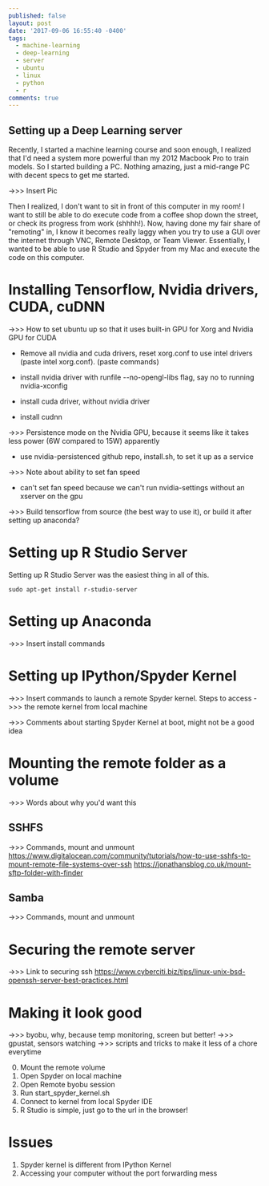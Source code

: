 ```yaml
---
published: false
layout: post
date: '2017-09-06 16:55:40 -0400'
tags:
  - machine-learning
  - deep-learning
  - server
  - ubuntu
  - linux
  - python
  - r
comments: true
---
```

## Setting up a Deep Learning server

Recently, I started a machine learning course and soon enough, I realized that I'd need a system more powerful than my 2012 Macbook Pro to train models. So I started building a PC. Nothing amazing, just a mid-range PC with decent specs to get me started.

->>> Insert Pic

Then I realized, I don't want to sit in front of this computer in my room! I want to still be able to do  execute code from a coffee shop down the street, or check its progress from work (shhhh!). Now, having done my fair share of "remoting" in, I know it becomes really laggy when you try to use a GUI over the internet through VNC, Remote Desktop, or Team Viewer. Essentially, I wanted to be able to use R Studio and Spyder from my Mac and execute the code on this computer.

# Installing Tensorflow, Nvidia drivers, CUDA, cuDNN

->>> How to set ubuntu up so that it uses built-in GPU for Xorg and Nvidia GPU for CUDA

- Remove all nvidia and cuda drivers, reset xorg.conf to use intel drivers (paste intel xorg.conf). (paste commands)

- install nvidia driver with runfile --no-opengl-libs flag, say no to running nvidia-xconfig
- install cuda driver, without nvidia driver
- install cudnn

->>> Persistence mode on the Nvidia GPU, because it seems like it takes less power (6W compared to 15W) apparently

- use nvidia-persistenced github repo, install.sh, to set it up as a service

->>> Note about ability to set fan speed

- can't set fan speed because we can't run nvidia-settings without an xserver on the gpu

->>> Build tensorflow from source (the best way to use it), or build it after setting up anaconda?

# Setting up R Studio Server

Setting up R Studio Server was the easiest thing in all of this.

`sudo apt-get install r-studio-server`

# Setting up Anaconda

->>> Insert install commands

# Setting up IPython/Spyder Kernel

->>> Insert commands to launch a remote Spyder kernel. Steps to access
->>> the remote kernel from local machine

->>> Comments about starting Spyder Kernel at boot, might not be a good idea

# Mounting the remote folder as a volume

->>> Words about why you'd want this

## SSHFS

->>> Commands, mount and unmount
https://www.digitalocean.com/community/tutorials/how-to-use-sshfs-to-mount-remote-file-systems-over-ssh
https://jonathansblog.co.uk/mount-sftp-folder-with-finder


## Samba

->>> Commands, mount and unmount

# Securing the remote server

->>> Link to securing ssh
https://www.cyberciti.biz/tips/linux-unix-bsd-openssh-server-best-practices.html

# Making it look good

->>> byobu, why, because temp monitoring, screen but better!
->>> gpustat, sensors watching
->>> scripts and tricks to make it less of a chore everytime

0. Mount the remote volume
1. Open Spyder on local machine
2. Open Remote byobu session
3. Run start_spyder_kernel.sh
4. Connect to kernel from local Spyder IDE
5. R Studio is simple, just go to the url in the browser!

# Issues

1. Spyder kernel is different from IPython Kernel
2. Accessing your computer without the port forwarding mess
